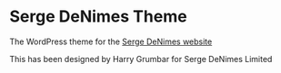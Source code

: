 Serge DeNimes Theme
===================

The WordPress theme for the [Serge DeNimes website](http://sergedenimes.com)

This has been designed by Harry Grumbar for Serge DeNimes Limited
